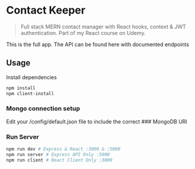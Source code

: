 # Contact Keeper

> Full stack MERN contact manager with React hooks, context & JWT authentication. Part of my React course on Udemy.

This is the full app. The API can be found here with documented endpoints

## Usage

Install dependencies

```bash
npm install
npm client-install
```

### Mongo connection setup

Edit your /config/default.json file to include the correct ### MongoDB URI

### Run Server

```bash
npm run dev # Express & React :3000 & :5000
npm run server # Express API Only :5000
npm run client # React Client Only :3000
```
